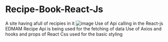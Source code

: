 # Recipe-Book-React-Js
A site having afull of recipies in it 
![image](https://user-images.githubusercontent.com/82596302/183293684-c2bc00c3-d5e3-4fbe-a4a6-6ecb01acb2e5.png)
Use of Api calling in the React-js EDMAM Recipe Api is being used for the fetching of data Use of Axios and hooks and props of React
Css used for the basic styling 
